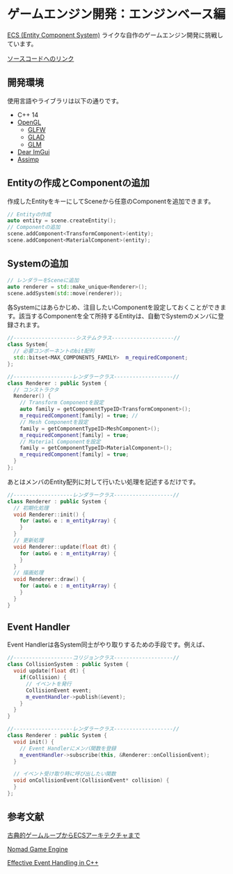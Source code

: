 # ゲームエンジン開発：エンジンベース編
[ECS (Entity Component System)](https://en.wikipedia.org/wiki/Entity_component_system) ライクな自作のゲームエンジン開発に挑戦しています。

[ソースコードへのリンク](https://github.com/namo02268/ECS)

## 開発環境
使用言語やライブラリは以下の通りです。
- C++ 14
- [OpenGL](https://www.opengl.org//)
  - [GLFW](https://www.glfw.org)
  - [GLAD](https://github.com/Dav1dde/glad)
  - [GLM](https://github.com/g-truc/glm)
- [Dear ImGui](https://github.com/ocornut/imgui)
- [Assimp](https://github.com/assimp/assimp)

## Entityの作成とComponentの追加
作成したEntityをキーにしてSceneから任意のComponentを追加できます。
```C++
// Entityの作成
auto entity = scene.createEntity();
// Componentの追加
scene.addComponent<TransformComponent>(entity);
scene.addComponent<MaterialComponent>(entity);
```

## Systemの追加

```C++
// レンダラーをSceneに追加
auto renderer = std::make_unique<Renderer>();
scene.addSystem(std::move(renderer));
```
各Systemにはあらかじめ、注目したいComponentを設定しておくことができます。該当するComponentを全て所持するEntityは、自動でSystemのメンバに登録されます。

```C++
//--------------------システムクラス--------------------//
class System{
  // 必要コンポーネントのbit配列
  std::bitset<MAX_COMPONENTS_FAMILY>  m_requiredComponent;
};

//-------------------レンダラークラス-------------------//
class Renderer : public System {
  // コンストラクタ
  Renderer() {
    // Transform Componentを設定
    auto family = getComponentTypeID<TransformComponent>();
    m_requiredComponent[family] = true; // 
    // Mesh Componentを設定
    family = getComponentTypeID<MeshComponent>();
    m_requiredComponent[family] = true;
    // Material Componentを設定
    family = getComponentTypeID<MaterialComponent>();
    m_requiredComponent[family] = true;
  }
};
```

あとはメンバのEntity配列に対して行いたい処理を記述するだけです。

```C++
//-------------------レンダラークラス-------------------//
class Renderer : public System {
  // 初期化処理
  void Renderer::init() {
    for (auto& e : m_entityArray) {
    }
  }
  // 更新処理
  void Renderer::update(float dt) {
    for (auto& e : m_entityArray) {
    }
  }
  // 描画処理
  void Renderer::draw() {
    for (auto& e : m_entityArray) {
    }
  }
}
```

## Event Handler
Event Handlerは各System同士がやり取りするための手段です。例えば、
```C++
//-------------------コリジョンクラス-------------------//
class CollisionSystem : public System {
  void update(float dt) {
    if(Collision) {
      // イベントを発行
      CollisionEvent event;
      m_eventHandler->publish(&event);
    }
  }
}

//-------------------レンダラークラス-------------------//
class Renderer : public System {
  void init() {
    // Event Handlerにメンバ関数を登録
    m_eventHandler->subscribe(this, &Renderer::onCollisionEvent);
  }

  // イベント受け取り時に呼び出したい関数
  void onCollisionEvent(CollisionEvent* collision) {
  }
};

```


## 参考文献
[古典的ゲームループからECSアーキテクチャまで](https://zenn.dev/rita0222/articles/c22a8367e31b4d5f4eeb)

[Nomad Game Engine](https://savas.ca/nomad)

[Effective Event Handling in C++](https://www.gamedev.net/articles/programming/general-and-gameplay-programming/effective-event-handling-in-c-r2459/)
